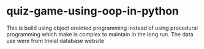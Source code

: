 # quiz-game-using-oop-in-python
This is build using object oreinted programming instead of using procedural programming which make is complex to maintain in the long run. The data use were from trivial database  website 
